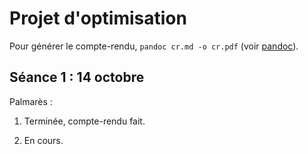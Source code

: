 # Projet d'optimisation

Pour générer le compte-rendu, `pandoc cr.md -o cr.pdf` (voir [pandoc](https://pandoc.org/)).

## Séance 1 : 14 octobre

Palmarès :

1. Terminée, compte-rendu fait.

2. En cours.
